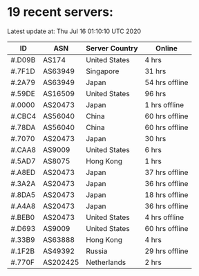 # 19 recent servers:

Latest update at: Thu Jul 16 01:10:10 UTC 2020

| ID | ASN | Server Country | Online |
| -- | --- | -------------- | ------ |
| #.D09B | AS174 | United States | 4 hrs |
| #.7F1D | AS63949 | Singapore | 31 hrs |
| #.2A79 | AS63949 | Japan | 54 hrs offline |
| #.59DE | AS16509 | United States | 96 hrs |
| #.0000 | AS20473 | Japan | 1 hrs offline |
| #.CBC4 | AS56040 | China | 60 hrs offline |
| #.78DA | AS56040 | China | 60 hrs offline |
| #.7070 | AS20473 | Japan | 30 hrs |
| #.CAA8 | AS9009 | United States | 6 hrs |
| #.5AD7 | AS8075 | Hong Kong | 1 hrs |
| #.A8ED | AS20473 | Japan | 37 hrs offline |
| #.3A2A | AS20473 | Japan | 36 hrs offline |
| #.8DA5 | AS20473 | Japan | 18 hrs offline |
| #.A4A8 | AS20473 | Japan | 36 hrs offline |
| #.BEB0 | AS20473 | United States | 4 hrs offline |
| #.D693 | AS9009 | United States | 60 hrs offline |
| #.33B9 | AS63888 | Hong Kong | 4 hrs |
| #.1F2B | AS49392 | Russia | 29 hrs offline |
| #.770F | AS202425 | Netherlands | 2 hrs |

